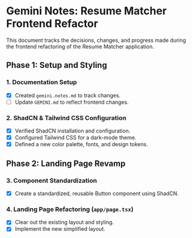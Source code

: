 # Gemini Notes: Resume Matcher Frontend Refactor

This document tracks the decisions, changes, and progress made during the frontend refactoring of the Resume Matcher application.

## Phase 1: Setup and Styling

### 1. Documentation Setup

- [x] Created `gemini.notes.md` to track changes.
- [ ] Update `GEMINI.md` to reflect frontend changes.

### 2. ShadCN & Tailwind CSS Configuration

- [x] Verified ShadCN installation and configuration.
- [x] Configured Tailwind CSS for a dark-mode theme.
- [x] Defined a new color palette, fonts, and design tokens.

## Phase 2: Landing Page Revamp

### 3. Component Standardization

- [x] Create a standardized, reusable Button component using ShadCN.

### 4. Landing Page Refactoring (`app/page.tsx`)

- [x] Clear out the existing layout and styling.
- [x] Implement the new simplified layout.
